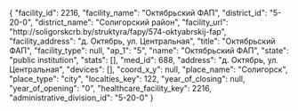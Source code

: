 {
    "facility_id": 2216,
    "facility_name": "Октябрьский ФАП",
    "district_id": "5-20-0",
    "district_name": "Солигорский район",
    "facility_url": "http:\/\/soligorskcrb.by\/struktyra\/fapy\/574-oktyabrskij-fap",
    "facility_address": "д. Октябрь, ул. Центральная",
    "title": "Октябрьский ФАП",
    "facility_type": null,
    "ap_1": "5",
    "name": "Октябрьский ФАП",
    "state": "public institution",
    "stats": [],
    "med_id": 688,
    "address": "д. Октябрь, ул. Центральная",
    "devices": [],
    "coord_x_y": null,
    "place_name": "Солигорск",
    "place_type": "city",
    "localties_key": 122,
    "year_of_closing": null,
    "year_of_opening": "0",
    "healthcare_facility_key": 2216,
    "administrative_division_id": "5-20-0"
}